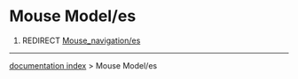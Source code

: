 # Mouse Model/es
1.  REDIRECT [Mouse\_navigation/es](Mouse_navigation/es.md)

---
[documentation index](../README.md) > Mouse Model/es
